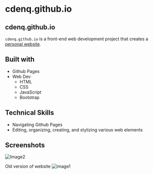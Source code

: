 # cdenq.github.io

## cdenq.github.io

`cdenq.github.io` is a front-end web development project that creates a [personal website](https://cdenq.github.io/).

## Built with
- Github Pages
- Web Dev
    - HTML
    - CSS
    - JavaScript
    - Bootstrap

## Technical Skills
- Navigating Github Pages
- Editing, organizing, creating, and stylizing various web elements

## Screenshots
![Image2](https://user-images.githubusercontent.com/74934154/154475477-baa54bb6-cf18-4d0e-a7da-64039f05b1d6.png)

Old version of website
![image1](https://user-images.githubusercontent.com/74934154/145449757-ceaa445b-5328-4275-b445-4e7849887e82.png)

